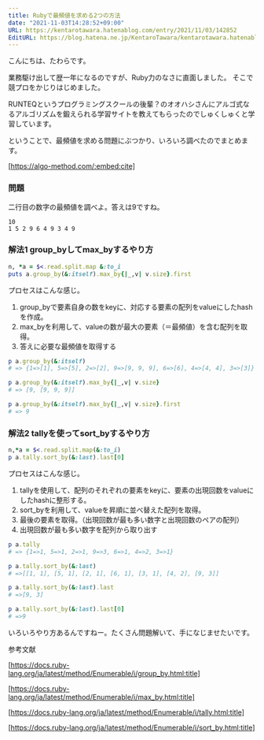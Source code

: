 ```yaml
---
title: Rubyで最頻値を求める2つの方法
date: "2021-11-03T14:28:52+09:00"
URL: https://kentarotawara.hatenablog.com/entry/2021/11/03/142852
EditURL: https://blog.hatena.ne.jp/KentaroTawara/kentarotawara.hatenablog.com/atom/entry/13574176438029125495
---
```


こんにちは、たわらです。

業務駆け出して歴一年になるのですが、Ruby力のなさに直面しました。
そこで競プロをかじりはじめました。

RUNTEQというプログラミングスクールの後輩？のオオハシさんにアルゴ式なるアルゴリズムを鍛えられる学習サイトを教えてもらったのでしゅくしゅくと学習しています。

ということで、最頻値を求める問題にぶつかり、いろいろ調べたのでまとめます。


[https://algo-method.com/:embed:cite]

### 問題

二行目の数字の最頻値を調べよ。答えは9ですね。
```
10
1 5 2 9 6 4 9 3 4 9
```

### 解法1 group_byしてmax_byするやり方

```ruby
n, *a = $<.read.split.map &:to_i
puts a.group_by(&:itself).max_by{|_,v| v.size}.first
```

プロセスはこんな感じ。


1.  group_byで要素自身の数をkeyに、対応する要素の配列をvalueにしたhashを作成。
2. max_byを利用して、valueの数が最大の要素（＝最頻値）を含む配列を取得。
3. 答えに必要な最頻値を取得する


```ruby
p a.group_by(&:itself)
# => {1=>[1], 5=>[5], 2=>[2], 9=>[9, 9, 9], 6=>[6], 4=>[4, 4], 3=>[3]}

p a.group_by(&:itself).max_by{|_,v| v.size}
# => [9, [9, 9, 9]]

p a.group_by(&:itself).max_by{|_,v| v.size}.first
# => 9

```



### 解法2 tallyを使ってsort_byするやり方

```ruby
n,*a = $<.read.split.map(&:to_i)
p a.tally.sort_by(&:last).last[0]
```

プロセスはこんな感じ。


1. tallyを使用して、配列のそれぞれの要素をkeyに、要素の出現回数をvalueにしたhashに整形する。
2. sort_byを利用して、valueを昇順に並べ替えた配列を取得。
3. 最後の要素を取得。（出現回数が最も多い数字と出現回数のペアの配列）
4. 出現回数が最も多い数字を配列から取り出す


```ruby
p a.tally
# => {1=>1, 5=>1, 2=>1, 9=>3, 6=>1, 4=>2, 3=>1}

p a.tally.sort_by(&:last)
# =>[[1, 1], [5, 1], [2, 1], [6, 1], [3, 1], [4, 2], [9, 3]]

p a.tally.sort_by(&:last).last
# =>[9, 3]

p a.tally.sort_by(&:last).last[0]
# =>9
```

いろいろやり方あるんですねー。たくさん問題解いて、手になじませたいです。

参考文献

[https://docs.ruby-lang.org/ja/latest/method/Enumerable/i/group_by.html:title]


[https://docs.ruby-lang.org/ja/latest/method/Enumerable/i/max_by.html:title]


[https://docs.ruby-lang.org/ja/latest/method/Enumerable/i/tally.html:title]

[https://docs.ruby-lang.org/ja/latest/method/Enumerable/i/sort_by.html:title]

